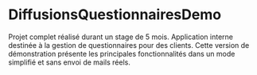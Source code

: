 # DiffusionsQuestionnairesDemo
Projet complet réalisé durant un stage de 5 mois. Application interne destinée à la gestion de questionnaires pour des clients. Cette version de démonstration présente les principales fonctionnalités dans un mode simplifié et sans envoi de mails réels.
